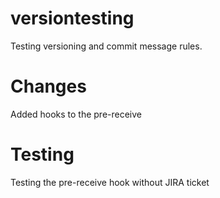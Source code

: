 # versiontesting

Testing versioning and commit message rules.

# Changes

Added hooks to the pre-receive

# Testing

Testing the pre-receive hook without JIRA ticket
